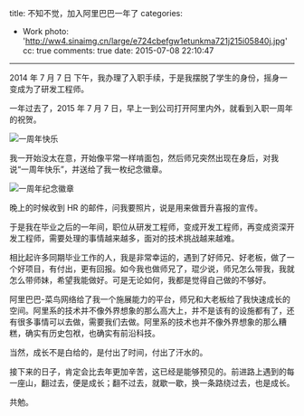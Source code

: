 title: 不知不觉，加入阿里巴巴一年了
categories:
  - Work
photo: 'http://ww4.sinaimg.cn/large/e724cbefgw1etunkma721j215i05840j.jpg'
cc: true
comments: true
date: 2015-07-08 22:10:47
---


<!-- > 广告：阿里巴巴 2015 年秋季校招内推开始了，欢迎 2016 年毕业的同学~感兴趣的同学可以发简历到 [jiabang.pjb@alibaba-inc.com](mailto:jiabang.pjb@alibaba-inc.com) -->

2014 年 7 月 7 日 下午，我办理了入职手续，于是我摆脱了学生的身份，摇身一变成为了研发工程师。

一年过去了，2015 年 7 月 7 日，早上一到公司打开阿里内外，就看到入职一周年的祝贺。

<!-- more --><!-- indicate-the-source -->

![一周年快乐](http://ww1.sinaimg.cn/large/e724cbefgw1etuneoh8hjj21kw0uqjw6.jpg)

我一开始没太在意，开始像平常一样啃面包，然后师兄突然出现在身后，对我说“一周年快乐”，并送给了我一枚纪念徽章。

![一周年纪念徽章](http://ww1.sinaimg.cn/bmiddle/e724cbefgw1etuo7xew2qj21kw1kwx1k.jpg)

<!-- 当年师兄在阿里三周年的时候，大老板给了他一个“真棒玉坠”，然后我们小团队一起合影留念。 -->

晚上的时候收到 HR 的邮件，问我要照片，说是用来做晋升喜报的宣传。

于是我在毕业之后的一年间，职位从研发工程师，变成开发工程师，再变成资深开发工程师，需要处理的事情越来越多，面对的技术挑战越来越难。

相比起许多同期毕业工作的人，我是非常幸运的，遇到了好师兄、好老板，做了一个好项目，有付出，更有回报。如今我也做师兄了，琨少说，师兄怎么带我，我就怎么带师妹，希望我能做好。可是无论如何，我都是觉得自己做的不够好。

阿里巴巴-菜鸟网络给了我一个施展能力的平台，师兄和大老板给了我快速成长的空间。阿里系的技术并不像外界想象的那么高大上，并不是该有的设施都有了，还有很多事情可以去做，需要我们去做。阿里系的技术也并不像外界想象的那么糟糕，确实有历史包袱，也确实有前沿科技。

当然，成长不是白给的，是付出了时间，付出了汗水的。

接下来的日子，肯定会比去年更加辛苦，这已经是能够预见的。前进路上遇到的每一座山，翻过去，便是成长；翻不过去，就歇一歇，换一条路绕过去，也是成长。

共勉。

